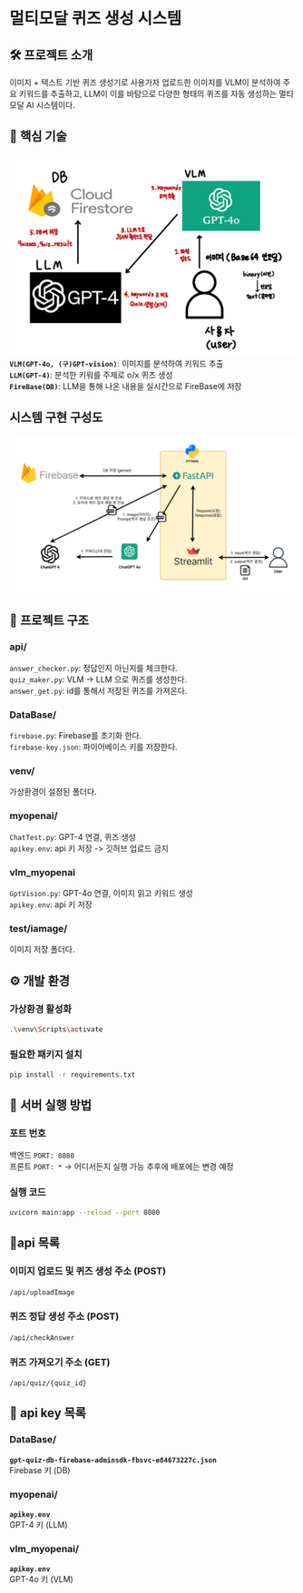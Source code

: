 # 멀티모달 퀴즈 생성 시스템
## 🛠️ 프로젝트 소개
이미지 + 택스트 기반 퀴즈 생성기로 사용가자 업로드한 이미지를 VLM이 분석하여 주요 키워드를 추출하고, LLM이 이를 바탕으로 다양한 형태의 퀴즈를 자동 생성하는 멀티모달 AI 시스템이다.

## 🔧 핵심 기술
![기술](test/image/기술.jpg)
**`VLM(GPT-4o, (구)GPT-vision)`**: 이미지를 분석하여 키워드 추출<br>
**`LLM(GPT-4)`**: 분석한 키워를 주제로 o/x 퀴즈 생성<br>
**`FireBase(DB)`**: LLM을 통해 나온 내용을 실시간으로 FireBase에 저장<br>

## 시스템 구현 구성도
![아키텍처](test/image/Gpt_Quiz_Architecture.png)

## 📂 프로젝트 구조
### api/
`answer_checker.py`: 정답인지 아닌지를 체크한다.<br>
`quiz_maker.py`: VLM -> LLM 으로 퀴즈를 생성한다.<br>
`answer_get.py`: id를 통해서 저장된 퀴즈를 가져온다.<br>
### DataBase/
`firebase.py`: Firebase를 초기화 한다.<br>
`firebase-key.json`: 파이어베이스 키를 저장한다.<br>
### venv/
가상환경이 설정된 폴더다.
### myopenai/
`ChatTest.py`: GPT-4 연결, 퀴즈 생성<br>
`apikey.env`: api 키 저장 -> 깃허브 업로드 금지<br>
### vlm_myopenai
`GptVision.py`: GPT-4o 연결, 이미지 읽고 키워드 생성<br>
`apikey.env`: api 키 저장<br>
### test/iamage/
이미지 저장 폴더다.
## ⚙️ 개발 환경
### 가상환경 활성화
```bash
.\venv\Scripts\activate
```
### 필요한 패키지 설치
```bash
pip install -r requirements.txt
```
## 🚀 서버 실행 방법
### 포트 번호
백엔드 `PORT: 8080`<br>
프론트 `PORT: *` -> 어디서든지 실행 가능 추후에 배포에는 변경 예정<br>
### 실행 코드
```bash
uvicorn main:app --reload --port 8080
```

## 📝api 목록
### 이미지 업로드 및 퀴즈 생성 주소 (POST)
`/api/uploadImage`<br>
### 퀴즈 정답 생성 주소 (POST)
`/api/checkAnswer`<br>
### 퀴즈 가져오기 주소 (GET)
`/api/quiz/{quiz_id}`<br>

## 🔑 api key 목록
### DataBase/
**`gpt-quiz-db-firebase-adminsdk-fbsvc-e84673227c.json`**<br>
Firebase 키 (DB)<br>
### myopenai/
**`apikey.env`**<br>
GPT-4 키 (LLM)<br>
### vlm_myopenai/
**`apikey.env`**<br>
GPT-4o 키 (VLM)<br>
